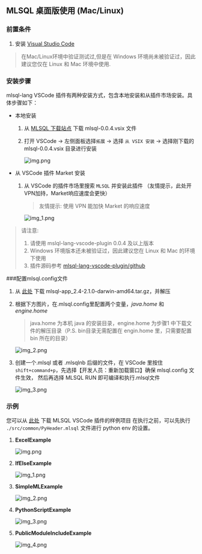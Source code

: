## MLSQL 桌面版使用 (Mac/Linux)

### 前置条件
1. 安装 [Visual Studio Code](https://code.visualstudio.com/)


> 在Mac/Linux环境中验证测试过,但是在 Windows 环境尚未被验证过，因此建议您仅在 Linux 和 Mac 环境中使用.

### 安装步骤

mlsql-lang VSCode 插件有两种安装方式，包含本地安装和从插件市场安装。具体步骤如下：

- 本地安装

    1. 从 [MLSQL 下载站点](http://mlsql-download.kyligence.io/2.1.0/) 下载 mlsql-0.0.4.vsix 文件

    2. 打开 VSCode -> 左侧面板选择`拓展` -> 选择 `从 VSIX 安装` -> 选择刚下载的 mlsql-0.0.4.vsix 目录进行安装

       ![img.png](../../zh-hans/plugin/images/img_local_install.png)

- 从 VSCode 插件 Market 安装

    1. 从 VSCode 的插件市场里搜索 `MLSQL` 并安装此插件 （友情提示，此处开VPN加持，Market响应速度会更快）

       > 友情提示: 使用 VPN 能加快 Market 的响应速度

       ![img_1.png](../../zh-hans/plugin/images/img_looup_mlsql.png)

> 请注意:
> 1. 请使用 mslql-lang-vscode-plugin 0.0.4 及以上版本
> 2. Windows 环境版本还未被验证过，因此建议您在 Linux 和 Mac 的环境下使用
> 3. 插件源码参考 [mlsql-lang-vscode-plugin/github](https://github.com/allwefantasy/mlsql-lang-vscode-plugin)
   
###配置mlsql.config文件

1. 从 [此处](https://mlsql-downloads.kyligence.io/2.1.0/) 下载 mlsql-app_2.4-2.1.0-darwin-amd64.tar.gz，并解压

2. 根据下方图片，在.mlsql.config里配置两个变量，*java.home* 和 *engine.home*

   > java.home 为本机 java 的安装目录，engine.home 为步骤1 中下载文件的解压目录（P.S. bin目录无需配置在 engin.home 里，只需要配置 bin 所在的目录）

   ![img_2.png](../../zh-hans/plugin/images/img_cinfig_params.png)

3. 创建一个.mlsql 或者 .mlsqlnb 后缀的文件，在 VSCode 里按住 `shift+command+p`，先选择【开发人员：重新加载窗口】确保 mlsql.config 文件生效，
   然后再选择 MLSQL RUN 即可编译和执行.mlsql文件

   ![img_3.png](../../zh-hans/plugin/images/img_reload_window.png)

### 示例
您可以从 [此处](https://github.com/allwefantasy/mlsql-lang-example-project) 下载 MLSQL VSCode 插件的样例项目
在执行之前，可以先执行 `./src/common/PyHeader.mlsql` 文件进行 python env 的设置。
1. **ExcelExample**

    ![img.png](images/img_eg_execl.png)

2. **IfElseExample**

    ![img_1.png](images/img_eg_ifelse.png)

3. **SimpleMLExample**

    ![img_2.png](images/img_eg_mlsqlnb.png)

4. **PythonScriptExample**

    ![img_3.png](images/img_eg_pyscript.png)

5. **PublicModuleIncludeExample**

    ![img_4.png](images/img_eg_module_include.png)